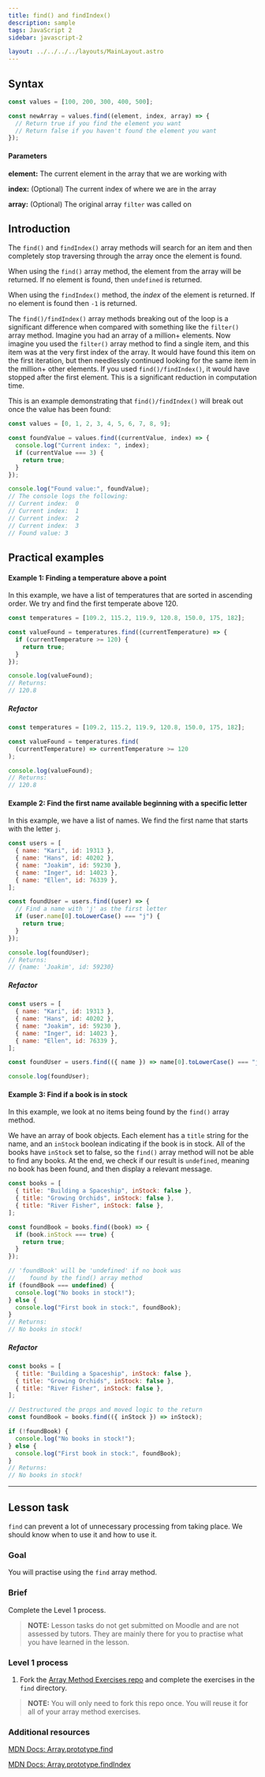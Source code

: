 ```yaml
---
title: find() and findIndex()
description: sample
tags: JavaScript 2
sidebar: javascript-2

layout: ../../../../layouts/MainLayout.astro
---
```


## Syntax

```js
const values = [100, 200, 300, 400, 500];

const newArray = values.find((element, index, array) => {
  // Return true if you find the element you want
  // Return false if you haven't found the element you want
});
```

#### Parameters

**element:** The current element in the array that we are working with

**index:** (Optional) The current index of where we are in the array

**array:** (Optional) The original array `filter` was called on

## Introduction

The `find()` and `findIndex()` array methods will search for an item and then completely stop traversing through the array once the element is found.

When using the `find()` array method, the element from the array will be returned. If no element is found, then `undefined` is returned.

When using the `findIndex()` method, the _index_ of the element is returned. If no element is found then `-1` is returned.

The `find()/findIndex()` array methods breaking out of the loop is a significant difference when compared with something like the `filter()` array method. Imagine you had an array of a million+ elements. Now imagine you used the `filter()` array method to find a single item, and this item was at the very first index of the array. It would have found this item on the first iteration, but then needlessly continued looking for the same item in the million+ other elements. If you used `find()/findIndex()`, it would have stopped after the first element. This is a significant reduction in computation time.

This is an example demonstrating that `find()/findIndex()` will break out once the value has been found:

```js
const values = [0, 1, 2, 3, 4, 5, 6, 7, 8, 9];

const foundValue = values.find((currentValue, index) => {
  console.log("Current index: ", index);
  if (currentValue === 3) {
    return true;
  }
});

console.log("Found value:", foundValue);
// The console logs the following:
// Current index:  0
// Current index:  1
// Current index:  2
// Current index:  3
// Found value: 3
```

## Practical examples

#### Example 1: Finding a temperature above a point

In this example, we have a list of temperatures that are sorted in ascending order. We try and find the first temperate above 120.

```js
const temperatures = [109.2, 115.2, 119.9, 120.8, 150.0, 175, 182];

const valueFound = temperatures.find((currentTemperature) => {
  if (currentTemperature >= 120) {
    return true;
  }
});

console.log(valueFound);
// Returns:
// 120.8
```

##### Refactor

```js
const temperatures = [109.2, 115.2, 119.9, 120.8, 150.0, 175, 182];

const valueFound = temperatures.find(
  (currentTemperature) => currentTemperature >= 120
);

console.log(valueFound);
// Returns:
// 120.8
```

#### Example 2: Find the first name available beginning with a specific letter

In this example, we have a list of names. We find the first name that starts with the letter `j`.

```js
const users = [
  { name: "Kari", id: 19313 },
  { name: "Hans", id: 40202 },
  { name: "Joakim", id: 59230 },
  { name: "Inger", id: 14023 },
  { name: "Ellen", id: 76339 },
];

const foundUser = users.find((user) => {
  // Find a name with 'j' as the first letter
  if (user.name[0].toLowerCase() === "j") {
    return true;
  }
});

console.log(foundUser);
// Returns:
// {name: 'Joakim', id: 59230}
```

##### Refactor

```js
const users = [
  { name: "Kari", id: 19313 },
  { name: "Hans", id: 40202 },
  { name: "Joakim", id: 59230 },
  { name: "Inger", id: 14023 },
  { name: "Ellen", id: 76339 },
];

const foundUser = users.find(({ name }) => name[0].toLowerCase() === "j");

console.log(foundUser);
```

#### Example 3: Find if a book is in stock

In this example, we look at no items being found by the `find()` array method.

We have an array of book objects. Each element has a `title` string for the name, and an `inStock` boolean indicating if the book is in stock. All of the books have `inStock` set to false, so the `find()` array method will not be able to find any books. At the end, we check if our result is `undefined`, meaning no book has been found, and then display a relevant message.

```js
const books = [
  { title: "Building a Spaceship", inStock: false },
  { title: "Growing Orchids", inStock: false },
  { title: "River Fisher", inStock: false },
];

const foundBook = books.find((book) => {
  if (book.inStock === true) {
    return true;
  }
});

// 'foundBook' will be 'undefined' if no book was
//    found by the find() array method
if (foundBook === undefined) {
  console.log("No books in stock!");
} else {
  console.log("First book in stock:", foundBook);
}
// Returns:
// No books in stock!
```

##### Refactor

```js
const books = [
  { title: "Building a Spaceship", inStock: false },
  { title: "Growing Orchids", inStock: false },
  { title: "River Fisher", inStock: false },
];

// Destructured the props and moved logic to the return
const foundBook = books.find(({ inStock }) => inStock);

if (!foundBook) {
  console.log("No books in stock!");
} else {
  console.log("First book in stock:", foundBook);
}
// Returns:
// No books in stock!
```

<hr>

## Lesson task

`find` can prevent a lot of unnecessary processing from taking place. We should know when to use it and how to use it.

### Goal

You will practise using the `find` array method.

### Brief

Complete the Level 1 process.

> <b>NOTE:</b> Lesson tasks do not get submitted on Moodle and are not assessed by tutors. They are mainly there for you to practise what you have learned in the lesson.

### Level 1 process

1. Fork the [Array Method Exercises repo](https://github.com/NoroffFEU/array-method-exercises) and complete the exercises in the `find` directory.

> <b>NOTE:</b> You will only need to fork this repo once. You will reuse it for all of your array method exercises.

### Additional resources

[MDN Docs: Array.prototype.find](https://developer.mozilla.org/en-US/docs/Web/JavaScript/Reference/Global_Objects/Array/find)

[MDN Docs: Array.prototype.findIndex](https://developer.mozilla.org/en-US/docs/Web/JavaScript/Reference/Global_Objects/Array/findIndex)
